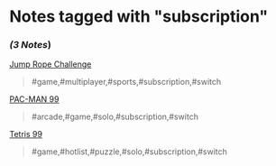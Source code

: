 # Notes tagged with "subscription"

### _(3 Notes_)

[Jump Rope Challenge](./../Jump%20Rope%20Challenge.md)
> #game,#multiplayer,#sports,#subscription,#switch

[PAC-MAN 99](./../PAC-MAN%2099.md)
> #arcade,#game,#solo,#subscription,#switch

[Tetris 99](./../Tetris%2099.md)
> #game,#hotlist,#puzzle,#solo,#subscription,#switch


